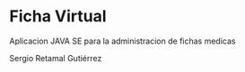 Ficha Virtual
=====
Aplicacion JAVA SE para la administracion de fichas medicas

Sergio Retamal Gutiérrez
